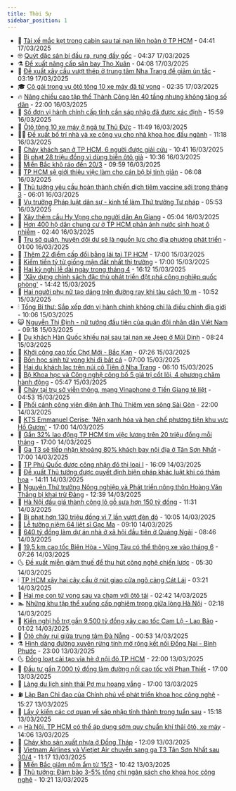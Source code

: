 ```yaml
---
title: Thời Sự
sidebar_position: 1
---
```


<!-- vnexpress-thoi-su:START -->
- 🦒 [Tài xế mắc kẹt trong cabin sau tai nạn liên hoàn ở TP HCM](https://vnexpress.net/tai-xe-mac-ket-trong-cabin-sau-tai-nan-lien-hoan-o-tp-hcm-4862254.html) - 04:41 17/03/2025
- 🤓 [Quýt đặc sản bí đầu ra, rụng đầy gốc](https://vnexpress.net/quyt-dac-san-bi-dau-ra-rung-day-goc-4862183.html) - 04:37 17/03/2025
- ⚗️ [Đề xuất nâng cấp sân bay Thọ Xuân](https://vnexpress.net/de-xuat-nang-cap-san-bay-tho-xuan-4862211.html) - 04:08 17/03/2025
- 🌊 [Đề xuất xây cầu vượt thép ở trung tâm Nha Trang để giảm ùn tắc](https://vnexpress.net/de-xuat-xay-cau-vuot-thep-o-trung-tam-nha-trang-de-giam-un-tac-4862170.html) - 03:19 17/03/2025
- 🎓 [Cô gái trong vụ ôtô tông 10 xe máy đã tử vong](https://vnexpress.net/co-gai-trong-vu-oto-tong-10-xe-may-da-tu-vong-4862165.html) - 02:35 17/03/2025
- 🔥 [Nâng chiều cao tập thể Thành Công lên 40 tầng nhưng không tăng số dân](https://vnexpress.net/nang-chieu-cao-tap-the-thanh-cong-len-40-tang-nhung-khong-tang-so-dan-4862041.html) - 22:00 16/03/2025
- 🦏 [Số đơn vị hành chính cấp tỉnh cần sáp nhập đã được xác định](https://vnexpress.net/so-don-vi-hanh-chinh-cap-tinh-can-sap-nhap-da-duoc-xac-dinh-4862044.html) - 15:59 16/03/2025
- 👺 [Ôtô tông 10 xe máy ở ngã tư Thủ Đức](https://vnexpress.net/oto-tong-10-xe-may-o-nga-tu-thu-duc-4862016.html) - 11:49 16/03/2025
- 🧑‍🏫 [Đề xuất bố trí nhà và xe công vụ cho nhà khoa học đầu ngành](https://vnexpress.net/de-xuat-bo-tri-nha-va-xe-cong-vu-cho-nha-khoa-hoc-dau-nganh-4861591.html) - 11:18 16/03/2025
- 🚦 [Cháy khách sạn ở TP HCM, 6 người được giải cứu](https://vnexpress.net/chay-khach-san-o-tp-hcm-6-nguoi-duoc-giai-cuu-4862005.html) - 10:41 16/03/2025
- 🎉 [Bị phạt 28 triệu đồng vì dùng biển ôtô giả](https://vnexpress.net/bi-phat-28-trieu-dong-vi-dung-bien-oto-gia-4861990.html) - 10:36 16/03/2025
- 🦒 [Miền Bắc khô ráo đến 20/3](https://vnexpress.net/mien-bac-kho-rao-den-20-3-4861987.html) - 09:59 16/03/2025
- 🤗 [TP HCM sẽ giới thiệu việc làm cho cán bộ bị tinh giản](https://vnexpress.net/tp-hcm-se-gioi-thieu-viec-lam-cho-can-bo-bi-tinh-gian-4861937.html) - 06:08 16/03/2025
- 💼 [Thủ tướng yêu cầu hoàn thành chiến dịch tiêm vaccine sởi trong tháng 3](https://vnexpress.net/thu-tuong-yeu-cau-hoan-thanh-chien-dich-tiem-vaccine-soi-trong-thang-3-4861943.html) - 06:01 16/03/2025
- 🤩 [Vụ trưởng Pháp luật dân sự - kinh tế làm Thứ trưởng Tư pháp](https://vnexpress.net/vu-truong-phap-luat-dan-su-kinh-te-lam-thu-truong-tu-phap-4861940.html) - 05:53 16/03/2025
- 🤡 [Xây thêm cầu Hy Vọng cho người dân An Giang](https://vnexpress.net/xay-them-cau-hy-vong-cho-nguoi-dan-an-giang-4861704.html) - 05:04 16/03/2025
- 💯 [Hơn 400 hộ dân chung cư ở TP HCM phản ánh nước sinh hoạt ô nhiễm](https://vnexpress.net/hon-400-ho-dan-chung-cu-o-tp-hcm-phan-anh-nuoc-sinh-hoat-o-nhiem-4861436.html) - 02:40 16/03/2025
- 👺 [Trụ sở quận, huyện dôi dư sẽ là nguồn lực cho địa phương phát triển](https://vnexpress.net/tru-so-quan-huyen-doi-du-se-la-nguon-luc-cho-dia-phuong-phat-trien-4857287.html) - 01:00 16/03/2025
- 🌮 [Thêm 22 điểm cấp đổi bằng lái tại TP HCM](https://vnexpress.net/them-22-diem-cap-doi-bang-lai-tai-tp-hcm-4861782.html) - 17:00 15/03/2025
- 🥸 [Kiếm tiền tỷ từ giống mận đắt nhất thị trường](https://vnexpress.net/kiem-tien-ty-tu-giong-man-dat-nhat-thi-truong-4861776.html) - 17:00 15/03/2025
- 🐻 [Hai kỳ nghỉ lễ dài ngày trong tháng 4](https://vnexpress.net/hai-ky-nghi-le-dai-ngay-trong-thang-4-4861821.html) - 16:12 15/03/2025
- 👀 [&#39;Xây dựng chính sách đặc thù phát triển đột phá công nghiệp quốc phòng&#39;](https://vnexpress.net/xay-dung-chinh-sach-dac-thu-phat-trien-dot-pha-cong-nghiep-quoc-phong-4861815.html) - 14:42 15/03/2025
- 🤔 [Hai người phụ nữ tạo dáng trên đường ray khi tàu cách 10 m](https://vnexpress.net/hai-nguoi-phu-nu-tao-dang-tren-duong-ray-khi-tau-cach-10-m-4861767.html) - 10:52 15/03/2025
- 🕯 [Tổng Bí thư: Sắp xếp đơn vị hành chính không chỉ là điều chỉnh địa giới](https://vnexpress.net/tong-bi-thu-sap-xep-don-vi-hanh-chinh-khong-chi-la-dieu-chinh-dia-gioi-4861773.html) - 10:06 15/03/2025
- 😺 [Nguyễn Thị Định - nữ tướng đầu tiên của quân đội nhân dân Việt Nam](https://vnexpress.net/nguyen-thi-dinh-nu-tuong-dau-tien-cua-quan-doi-nhan-dan-viet-nam-4861716.html) - 09:18 15/03/2025
- 🦆 [Du khách Hàn Quốc khiếu nại sau tai nạn xe Jeep ở Mũi Dinh](https://vnexpress.net/du-khach-han-quoc-khieu-nai-sau-tai-nan-xe-jeep-o-mui-dinh-4861493.html) - 08:24 15/03/2025
- 🧰 [Khởi công cao tốc Chợ Mới - Bắc Kạn](https://vnexpress.net/khoi-cong-cao-toc-cho-moi-bac-kan-4861693.html) - 07:26 15/03/2025
- 🦍 [Bốn học sinh tử vong khi đi bắt cá](https://vnexpress.net/bon-hoc-sinh-tu-vong-khi-di-bat-ca-4861708.html) - 07:00 15/03/2025
- 🧰 [Hai du khách lạc trên núi cô Tiên ở Nha Trang](https://vnexpress.net/hai-du-khach-lac-tren-nui-co-tien-o-nha-trang-4861698.html) - 06:10 15/03/2025
- 💃 [Bộ Khoa học và Công nghệ công bố 5 giá trị cốt lõi, 4 phương châm hành động](https://vnexpress.net/bo-khoa-hoc-va-cong-nghe-cong-bo-5-gia-tri-cot-loi-4-phuong-cham-hanh-dong-4861677.html) - 05:47 15/03/2025
- 🧰 [Cháy tại trụ sở viễn thông, mạng Vinaphone ở Tiền Giang tê liệt](https://vnexpress.net/chay-tai-tru-so-vien-thong-mang-vinaphone-o-tien-giang-te-liet-4861682.html) - 04:53 15/03/2025
- 🚀 [Phối cảnh công viên điện ảnh Thủ Thiêm ven sông Sài Gòn](https://vnexpress.net/phoi-canh-cong-vien-dien-anh-thu-thiem-ven-song-sai-gon-4861047.html) - 22:00 14/03/2025
- 🎊 [KTS Emmanuel Cerise: &#39;Nên xanh hóa và hạn chế phương tiện khu vực Hồ Gươm&#39;](https://vnexpress.net/kts-emmanuel-cerise-nen-xanh-hoa-va-han-che-phuong-tien-khu-vuc-ho-guom-4859365.html) - 17:00 14/03/2025
- 🤭 [Gần 32% lao động TP HCM tìm việc lương trên 20 triệu đồng mỗi tháng](https://vnexpress.net/gan-32-lao-dong-tp-hcm-tim-viec-luong-tren-20-trieu-dong-moi-thang-4861495.html) - 17:00 14/03/2025
- 🤗 [Ga T3 sẽ tiếp nhận khoảng 80% khách bay nội địa ở Tân Sơn Nhất](https://vnexpress.net/ga-t3-se-tiep-nhan-khoang-80-khach-bay-noi-dia-o-tan-son-nhat-4861482.html) - 17:00 14/03/2025
- 🌈 [TP Phú Quốc được công nhận đô thị loại I](https://vnexpress.net/tp-phu-quoc-duoc-cong-nhan-do-thi-loai-i-4861523.html) - 16:09 14/03/2025
- 🦣 [Đề xuất Thủ tướng được quyết định biện pháp khác luật khi có thảm họa](https://vnexpress.net/de-xuat-thu-tuong-duoc-quyet-dinh-bien-phap-khac-luat-khi-co-tham-hoa-4861488.html) - 14:11 14/03/2025
- 🎡 [Nguyên Thứ trưởng Nông nghiệp và Phát triển nông thôn Hoàng Văn Thắng bị khai trừ Đảng](https://vnexpress.net/nguyen-thu-truong-nong-nghiep-va-phat-trien-nong-thon-hoang-van-thang-bi-khai-tru-dang-4861499.html) - 12:39 14/03/2025
- 🦏 [Hà Nội đấu giá thành công lô gỗ sưa hơn 150 tỷ đồng](https://vnexpress.net/ha-noi-dau-gia-thanh-cong-lo-go-sua-hon-150-ty-dong-4861468.html) - 11:31 14/03/2025
- 🎊 [Bị phạt hơn 130 triệu đồng vì 7 lần vượt đèn đỏ](https://vnexpress.net/bi-phat-hon-130-trieu-dong-vi-7-lan-vuot-den-do-4861418.html) - 10:05 14/03/2025
- 🫶 [Lễ tưởng niệm 64 liệt sĩ Gạc Ma](https://vnexpress.net/le-tuong-niem-64-liet-si-gac-ma-4861314.html) - 09:10 14/03/2025
- 🤔 [640 tỷ đồng làm dự án nhà ở xã hội đầu tiên ở Quảng Ngãi](https://vnexpress.net/640-ty-dong-lam-du-an-nha-o-xa-hoi-dau-tien-o-quang-ngai-4861405.html) - 08:46 14/03/2025
- 🤠 [19,5 km cao tốc Biên Hòa - Vũng Tàu có thể thông xe vào tháng 6](https://vnexpress.net/19-5-km-cao-toc-bien-hoa-vung-tau-co-the-thong-xe-vao-thang-6-4861282.html) - 07:26 14/03/2025
- 🌜 [Đề xuất miễn giảm thuế để thu hút công nghệ chiến lược](https://vnexpress.net/de-xuat-mien-giam-thue-de-thu-hut-cong-nghe-chien-luoc-4861259.html) - 05:30 14/03/2025
- 🕯 [TP HCM xây hai cây cầu ở nút giao cửa ngõ cảng Cát Lái](https://vnexpress.net/tp-hcm-xay-hai-cay-cau-o-nut-giao-cua-ngo-cang-cat-lai-4861179.html) - 03:21 14/03/2025
- 🤔 [Hai mẹ con tử vong sau va chạm với ôtô tải](https://vnexpress.net/hai-me-con-tu-vong-sau-va-cham-voi-oto-tai-4861165.html) - 02:42 14/03/2025
- 🏊 [Những khu tập thể xuống cấp nghiêm trọng giữa lòng Hà Nội](https://vnexpress.net/nhung-khu-tap-the-xuong-cap-nghiem-trong-giua-long-ha-noi-4861086.html) - 02:18 14/03/2025
- 🌮 [Kiến nghị hỗ trợ gần 9.500 tỷ đồng xây cao tốc Cam Lộ - Lao Bảo](https://vnexpress.net/kien-nghi-ho-tro-gan-9-500-ty-dong-xay-cao-toc-cam-lo-lao-bao-4860862.html) - 01:02 14/03/2025
- 🫣 [Ôtô cháy rụi giữa trung tâm Đà Nẵng](https://vnexpress.net/oto-chay-rui-giua-trung-tam-da-nang-4861110.html) - 00:53 14/03/2025
- ⚗️ [Hình dáng đường xuyên rừng tính mở rộng kết nối Đồng Nai - Bình Phước](https://vnexpress.net/hinh-dang-duong-xuyen-rung-tinh-mo-rong-ket-noi-dong-nai-binh-phuoc-4860920.html) - 23:00 13/03/2025
- 🌜 [Đồng loạt cải tạo vỉa hè ở nội đô TP HCM](https://vnexpress.net/dong-loat-cai-tao-via-he-o-noi-do-tp-hcm-4861003.html) - 22:00 13/03/2025
- 🌁 [Đầu tư gần 7.000 tỷ đồng làm đường nối cao tốc với Phan Thiết](https://vnexpress.net/dau-tu-gan-7-000-ty-dong-lam-duong-noi-cao-toc-voi-phan-thiet-4861016.html) - 17:00 13/03/2025
- 🐲 [Làng du lịch sinh thái Pơ mu hoang vắng](https://vnexpress.net/lang-du-lich-sinh-thai-po-mu-hoang-vang-4860923.html) - 17:00 13/03/2025
- ⛽️ [Lập Ban Chỉ đạo của Chính phủ về phát triển khoa học công nghệ](https://vnexpress.net/lap-ban-chi-dao-cua-chinh-phu-ve-phat-trien-khoa-hoc-cong-nghe-4861067.html) - 15:27 13/03/2025
- 🗽 [Lấy ý kiến các cơ quan về sáp nhập tỉnh thành trong tuần sau](https://vnexpress.net/lay-y-kien-cac-co-quan-ve-sap-nhap-tinh-thanh-trong-tuan-sau-4861063.html) - 15:18 13/03/2025
- 🔥 [Hà Nội, TP HCM có thể áp dụng sớm quy chuẩn khí thải ôtô, xe máy](https://vnexpress.net/ha-noi-tp-hcm-co-the-ap-dung-som-quy-chuan-khi-thai-oto-xe-may-4861055.html) - 14:06 13/03/2025
- 💯 [Cháy kho sản xuất nhựa ở Đồng Tháp](https://vnexpress.net/chay-kho-san-xuat-nhua-o-dong-thap-4861045.html) - 12:09 13/03/2025
- 🦆 [Vietnam Airlines và Vietjet Air chuyển sang ga T3 Tân Sơn Nhất sau 30/4](https://vnexpress.net/vietnam-airlines-va-vietjet-air-chuyen-sang-ga-t3-tan-son-nhat-sau-30-4-4861027.html) - 11:17 13/03/2025
- 🫣 [Miền Bắc giảm nồm ẩm từ 15/3](https://vnexpress.net/mien-bac-giam-nom-am-tu-15-3-4861011.html) - 10:42 13/03/2025
- 🤡 [Thủ tướng: Đảm bảo 3-5% tổng chi ngân sách cho khoa học công nghệ](https://vnexpress.net/thu-tuong-dam-bao-3-5-tong-chi-ngan-sach-cho-khoa-hoc-cong-nghe-4860943.html) - 10:21 13/03/2025<!-- vnexpress-thoi-su:END -->